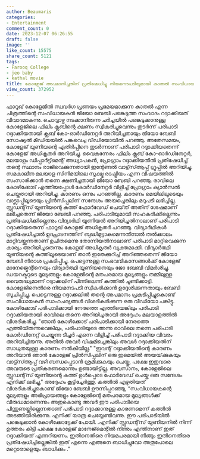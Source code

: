 ```yaml
---
author: Beaumaris
categories:
- Entertainment
comment_count: 0
date: 2023-12-07 06:26:55
draft: false
image: ''
like_count: 15575
share_count: 5121
tags:
- Farooq College
- jeo baby
- kathal movie
title: കോളേജ് അപമാനിച്ചതിന് പ്രതിഷേധിച്ചു നിയമനടപടിയുമായി കാതൽ സംവിധായകൻ ജിയോ ബേബി
view_count: 372952
---
```


ഫാറൂഖ് കോളേജിൽ സ്വവർഗ പ്രണയം പ്രമേയമാക്കുന്ന കാതൽ എന്ന ചിത്രത്തിന്റെ സംവിധായകൻ ജിയോ ബേബി പങ്കെടുത്ത സംവാദം റദ്ദാക്കിയത് വിവാദമാകുന്നു. ചൊവ്വാഴ്ച നടക്കാനിരുന്ന ചർച്ചയിൽ പങ്കെടുക്കാനുള്ള കോളേജിലെ ഫിലിം ക്ലബിന്റെ ക്ഷണം സ്വീകരിച്ചുവെന്നും തുടർന്ന് പരിപാടി റദ്ദാക്കിയതായി ക്ലബ് കോ-ഓർഡിനേറ്റർ അറിയിച്ചതായും ജിയോ ബേബി സോഷ്യൽ മീഡിയയിൽ പങ്കുവെച്ച വീഡിയോയിൽ പറഞ്ഞു. അതേസമയം, കോളേജ് യൂണിയന്റെ എതിർപ്പിനെ തുടർന്നാണ് പരിപാടി റദ്ദാക്കിയതെന്ന് കോളേജ് അധികൃതർ അറിയിച്ചു. വൈകുന്നേരം ഫിലിം ക്ലബ് കോ-ഓർഡിനേറ്റർ, മലയാളം ഡിപ്പാർട്ട്‌മെന്റ് അധ്യാപകൻ, പ്രോഗ്രാം റദ്ദാക്കിയതിൽ പ്രതിഷേധിച്ച് തന്റെ സ്ഥാനം രാജിവെക്കുന്നതായി ഇന്റേണൽ വാട്ട്‌സ്ആപ്പ് ഗ്രൂപ്പിൽ അറിയിച്ചു. സമകാലീന മലയാള സിനിമയിലെ സൂക്ഷ്മ രാഷ്ട്രീയം എന്ന വിഷയത്തിൽ സംസാരിക്കാൻ തന്നെ ക്ഷണിച്ചതായി ജിയോ ബേബി പറഞ്ഞു. രാവിലെ കോഴിക്കോട് എത്തിയപ്പോൾ കോർഡിനേറ്റർ വിളിച്ച് പ്രോഗ്രാം ക്യാൻസൽ ചെയ്തതായി അറിയിച്ചു. കാരണം ഒന്നും പറഞ്ഞില്ല. കാരണം മെയിലിലൂടെയും വാട്സാപ്പിലൂടെയും പ്രിൻസിപ്പലിന് സന്ദേശം അയച്ചെങ്കിലും മറുപടി ലഭിച്ചില്ല. സ്റ്റുഡന്റ്‌സ് യൂണിയന്റെ കത്ത് ഫോർവേഡ് ചെയ്‌ത് അതിന് ശേഷമാണ് ലഭിച്ചതെന്ന് ജിയോ ബേബി പറഞ്ഞു. പരിപാടിയുമായി സഹകരിക്കില്ലെന്നും പ്രതിഷേധിക്കില്ലെന്നും വിദ്യാർഥി യൂണിയൻ അറിയിച്ചതിനാലാണ് പരിപാടി റദ്ദാക്കിയതെന്ന് ഫാറൂഖ് കോളജ് അധികൃതർ പറഞ്ഞു. വിദ്യാർഥികൾ പ്രതിഷേധിച്ചാൽ ഉദ്ഘാടനത്തിന് ബുദ്ധിമുട്ടാകുമെന്നതിനാൽ തൽക്കാലം മാറ്റിവയ്ക്കുന്നതാണ് ഉചിതമെന്നു തോന്നിയതിനാലാണ് പരിപാടി മാറ്റിവെക്കുന്ന കാര്യം അറിയിച്ചതെന്നും കോളജ് അധികൃതർ വ്യക്തമാക്കി. വിദ്യാർത്ഥി യൂണിയന്റെ കത്തിലൂടെയാണ് താൻ ഇതേക്കുറിച്ച് അറിഞ്ഞതെന്ന് ജിയോ ബേബി നിരാശ പ്രകടിപ്പിച്ചു. പെട്ടെന്നുള്ള സംഭവവികാസങ്ങൾക്ക് കോളേജ് മാനേജ്മെന്റിനെയും വിദ്യാർത്ഥി യൂണിയനെയും ജോ ബേബി വിമർശിച്ചു. ഡയറക്ടറുടെ മൂല്യങ്ങളും കോളേജിന്റെ മതപരമായ മൂല്യങ്ങളും തമ്മിലുള്ള വൈരുദ്ധ്യമാണ് റദ്ദാക്കലിന് പിന്നിലെന്ന് കത്തിൽ ചൂണ്ടിക്കാട്ടി. കോളേജിനെതിരെ നിയമനടപടി സ്വീകരിക്കാൻ ഉദ്ദേശിക്കുന്നതായും ബേബി സൂചിപ്പിച്ചു. പെട്ടെന്നുള്ള റദ്ദാക്കലിൽ തന്റെ അപമാനം പ്രകടിപ്പിച്ചുകൊണ്ട് സംവിധായകൻ സാഹചര്യങ്ങൾ വിശദീകരിക്കുന്ന ഒരു വീഡിയോ പങ്കിട്ടു. കോഴിക്കോട് പരിപാടിക്കായി നേരത്തെ എത്തിയെങ്കിലും പരിപാടി റദ്ദാക്കിയതായി രാവിലെ തന്നെ അറിയിച്ചതായി അദ്ദേഹം മലയാളത്തിൽ വിശദീകരിച്ചു. "ഞാൻ കോഴിക്കോട് പരിപാടിക്കായി നേരത്തെ എത്തിയിരുന്നുവെങ്കിലും, പരിപാടിയുടെ അന്നു രാവിലെ തന്നെ പരിപാടി കോർഡിനേറ്റ് ചെയ്യുന്ന ടീച്ചർ എന്നെ വിളിച്ച് പരിപാടി റദ്ദാക്കിയ വിവരം അറിയിച്ചിരുന്നു. അതിൽ അവർ വിഷമിച്ചെങ്കിലും അവൾ റദ്ദാക്കിയതിന് സാധുതയുള്ള കാരണം നൽകിയില്ല." "ഇവന്റ് റദ്ദാക്കിയതിന്റെ കാരണം അറിയാൻ ഞാൻ കോളേജ് പ്രിൻസിപ്പലിന് ഒരു ഇമെയിൽ അയയ്‌ക്കുകയും വാട്ട്‌സ്ആപ്പ് വഴി ബന്ധപ്പെടാൻ ശ്രമിക്കുകയും ചെയ്തു, പക്ഷേ ഇതുവരെ അവരുടെ പ്രതികരണമൊന്നും ഉണ്ടായിട്ടില്ല. അവസാനം, കോളേജിലെ സ്റ്റുഡന്റ്‌സ് യൂണിയന്റെ കത്ത് ഉൾപ്പെടെ ഫോർവേഡ് ചെയ്ത ഒരു സന്ദേശം എനിക്ക് ലഭിച്ചു," അദ്ദേഹം കൂട്ടിച്ചേർത്തു. കത്തിൽ എഴുതിയത് വിശദീകരിച്ചുകൊണ്ട് ജിയോ ബേബി ഊന്നിപ്പറഞ്ഞു, “സംവിധായകന്റെ മൂല്യങ്ങളും അഭിപ്രായങ്ങളും കോളേജിന്റെ മതപരമായ മൂല്യങ്ങൾക്ക് വിരുദ്ധമാണെന്നും അതുകൊണ്ടു അവർ ഈ പരിപാടിയെ പിന്തുണയ്ക്കില്ലെന്നതാണ് പരിപാടി റദ്ദാക്കാനുള്ള കാരണമെന്ന് കത്തിൽ അടങ്ങിയിരിക്കുന്നു. എനിക്ക് യാത്ര ചെയ്യേണ്ടിവന്നു. ഈ പരിപാടിയിൽ പങ്കെടുക്കാൻ കോഴിക്കോട്ടേക്ക് പോയി. .എനിക്ക് സ്റ്റുഡന്റ്‌സ് യൂണിയനിൽ നിന്ന് ഉത്തരം കിട്ടി പക്ഷെ കോളേജ് മാനേജ്‌മെന്റിൽ നിന്നും എന്തിനാണ് ഇത് റദ്ദാക്കിയത് എന്നറിയണം. ഇതിനെതിരെ നിയമപരമായി നീങ്ങും ഇതിനെതിരെ പ്രതിഷേധിച്ചില്ലെങ്കിൽ ഇത് എന്നെ എങ്ങനെ ബാധിച്ചുവോ അതുപോലെ മറ്റൊരാളെയും ബാധിക്കും ."